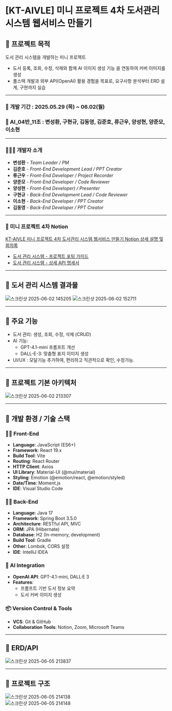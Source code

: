 # [KT-AIVLE] 미니 프로젝트 4차 도서관리 시스템 웹서비스 만들기

## **📝 프로젝트 목적** 

도서 관리 시스템을 개발하는 미니 프로젝트  
- 도서 등록, 조회, 수정, 삭제와 함께 AI 이미지 생성 기능 을 연동하여 커버 이미지를 생성
- 풀스택 개발과 외부 API(OpenAI) 활용 경험을 목표로, 요구사항 분석부터 ERD 설계, 구현까지 실습

---
### 📅 개발 기간 : 2025.05.29 (목) ~ 06.02(월)  
### 👥 AI_04반_11조 : 변성환, 구현규, 김동영, 김준호, 류근우, 양성현, 양준모, 이소현  
---
### 🧑‍🤝‍🧑 개발자 소개  
- **변성환** - _Team Leader / PM_
- **김준호** - _Front-End Development Lead / PPT Creator_
- **류근우** - _Front-End Developer / Project Recorder_
- **양준모** - _Front-End Developer / Code Reviewer_
- **양성현** - _Front-End Developer) / Presenter_
- **구현규** - _Back-End Development Lead / Code Reviewer_
- **이소현** - _Back-End Developer / PPT Creator_
- **김동영** - _Back-End Developer / PPT Creator_
---
### 📁 미니 프로젝트 4차 Notion  
[KT-AIVLE 미니 프로젝트 4차 도서관리 시스템 웹서비스 만들기 Notion 상세 설명 및 회의록](https://www.notion.so/KT-AIVLE-4-1f8d02208fab80248207e20fb64d51df)  
- [도서 관리 시스템 - 프로젝트 포팅 가이드](https://www.notion.so/206d02208fab80578d09e07158b42d2f)  
- [도서 관리 시스템 - 상세 API 명세서](https://www.notion.so/API-203d02208fab801e85ffc0868f606468)  
---
## **📝 도서 관리 시스템 결과물**

![스크린샷 2025-06-02 145205](https://github.com/user-attachments/assets/e83a36dd-fcb5-48da-ba2c-ddee1ea0440f)
![스크린샷 2025-06-02 152711](https://github.com/user-attachments/assets/1f0b6308-f12b-4c46-8bdf-a490ed0cb69a)

---
## **📝 주요 기능**

- 도서 관리: 생성, 조회, 수정, 삭제 (CRUD)
- AI 기능:
    - GPT-4.1-mini 프롬프트 개선
    - DALL-E-3: 맞춤형 표지 이미지 생성
- UI/UX : 모달기능 추가하여, 편리하고 직관적으로 확인, 수정가능.
  
--- 
## **📝 프로젝트 기본 아키텍처**
![스크린샷 2025-06-02 213307](https://github.com/user-attachments/assets/3be55bce-c382-4d91-8023-82807d0fad7f)

--- 
## 📝 **개발 환경 / 기술 스택**

### 👨‍💻 Front-End

- **Language**: JavaScript (ES6+)
- **Framework**: React 19.x
- **Build Tool**: Vite
- **Routing**: React Router
- **HTTP Client**: Axios
- **UI Library**: Material-UI (@mui/material)
- **Styling**: Emotion (@emotion/react, @emotion/styled)
- **Date/Time**: Moment.js
- **IDE**: Visual Studio Code

### 👨‍💻 Back-End

- **Language**: Java 17
- **Framework**: Spring Boot 3.5.0
- **Architecture**: RESTful API, MVC
- **ORM**: JPA (Hibernate)
- **Database**: H2 (In-memory, development)
- **Build Tool**: Gradle
- **Other**: Lombok, CORS 설정
- **IDE**: IntelliJ IDEA

### 🤖 AI Integration

- **OpenAI API**: GPT-4.1-mini, DALL·E 3
- **Features**:
    - 프롬프트 기반 도서 정보 요약
    - 도서 커버 이미지 생성

### 📦 Version Control & Tools

- **VCS**: Git & GitHub
- **Collaboration Tools**: Notion, Zoom, Microsoft Teams
--- 
## **📝 ERD/API**
![스크린샷 2025-06-05 213837](https://github.com/user-attachments/assets/2c4e2960-6e38-412b-9160-e44aa146e762)

---
## **📝 프로젝트 구조**

![스크린샷 2025-06-05 214138](https://github.com/user-attachments/assets/11811e67-f0ef-406b-a95d-55e27f8e136a)  
![스크린샷 2025-06-05 214148](https://github.com/user-attachments/assets/12f4d5d1-a42e-443b-88f6-7b5af8626052)  



